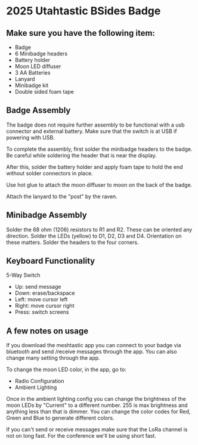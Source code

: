 
# 2025 Utahtastic BSides Badge

## Make sure you have the following item:

- Badge
- 6 Minibadge headers
- Battery holder
- Moon LED diffuser
- 3 AA Batteries
- Lanyard
- Minibadge kit
- Double sided foam tape

## Badge Assembly

The badge does not require further assembly to be functional with a usb connector and external battery. Make sure that the switch is at USB if powering with USB. 

To complete the assembly, first solder the minibadge headers to the badge. Be careful while soldering the header that is near the display. 

After this, solder the battery holder and apply foam tape to hold the end without solder connectors in place. 

Use hot glue to attach the moon diffuser to moon on the back of the badge. 

Attach the lanyard to the "post" by the raven. 

## Minibadge Assembly

Solder the 68 ohm (1206) resistors to R1 and R2. These can be oriented any direction. 
Solder the LEDs (yellow) to D1, D2, D3 and D4. Orientation on these matters. 
Solder the headers to the four corners. 

## Keyboard Functionality

5-Way Switch
- Up: send message
- Down: erase/backspace
- Left: move cursor left
- Right: move cursor right
- Press: switch screens

## A few notes on usage

If you download the meshtastic app you can connect to your badge via bluetooth and send /receive messages through the app. You can also change many setting through the app. 

To change the moon LED color, in the app, go to:
- Radio Configuration
- Ambient Lighting

Once in the ambient lighting config you can change the brightness of the moon LEDs by "Current" to a different number. 255 is max brightness and anything less than that is dimmer. You can change the color codes for Red, Green and Blue to generate different colors. 

If you can't send or receive messages make sure that the LoRa channel is not on long fast. For the conference we'll be using short fast. 

